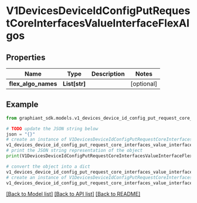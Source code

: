 # V1DevicesDeviceIdConfigPutRequestCoreInterfacesValueInterfaceFlexAlgos


## Properties

Name | Type | Description | Notes
------------ | ------------- | ------------- | -------------
**flex_algo_names** | **List[str]** |  | [optional] 

## Example

```python
from graphiant_sdk.models.v1_devices_device_id_config_put_request_core_interfaces_value_interface_flex_algos import V1DevicesDeviceIdConfigPutRequestCoreInterfacesValueInterfaceFlexAlgos

# TODO update the JSON string below
json = "{}"
# create an instance of V1DevicesDeviceIdConfigPutRequestCoreInterfacesValueInterfaceFlexAlgos from a JSON string
v1_devices_device_id_config_put_request_core_interfaces_value_interface_flex_algos_instance = V1DevicesDeviceIdConfigPutRequestCoreInterfacesValueInterfaceFlexAlgos.from_json(json)
# print the JSON string representation of the object
print(V1DevicesDeviceIdConfigPutRequestCoreInterfacesValueInterfaceFlexAlgos.to_json())

# convert the object into a dict
v1_devices_device_id_config_put_request_core_interfaces_value_interface_flex_algos_dict = v1_devices_device_id_config_put_request_core_interfaces_value_interface_flex_algos_instance.to_dict()
# create an instance of V1DevicesDeviceIdConfigPutRequestCoreInterfacesValueInterfaceFlexAlgos from a dict
v1_devices_device_id_config_put_request_core_interfaces_value_interface_flex_algos_from_dict = V1DevicesDeviceIdConfigPutRequestCoreInterfacesValueInterfaceFlexAlgos.from_dict(v1_devices_device_id_config_put_request_core_interfaces_value_interface_flex_algos_dict)
```
[[Back to Model list]](../README.md#documentation-for-models) [[Back to API list]](../README.md#documentation-for-api-endpoints) [[Back to README]](../README.md)


